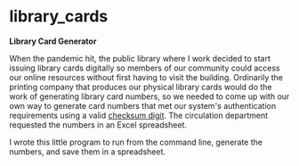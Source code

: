 # library_cards

**Library Card Generator**

When the pandemic hit, the public library where I work decided to start issuing library cards digitally so members of our community could access our online resources without first having to visit the building. Ordinarily the printing company that produces our physical library cards would do the work of generating library card numbers, so we needed to come up with our own way to generate card numbers that met our system's authentication requirements using a valid [checksum digit](https://en.wikipedia.org/wiki/Check_digit). The circulation department requested the numbers in an Excel spreadsheet.

I wrote this little program to run from the command line, generate the numbers, and save them in a spreadsheet.
